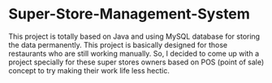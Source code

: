 # Super-Store-Management-System
This project is totally based on Java and using MySQL database for storing the data permanently. This project is basically designed for those restaurants who are still working manually. So, I decided to come up with a project specially for these super stores owners based on POS (point of sale) concept to try making their work life less hectic.
